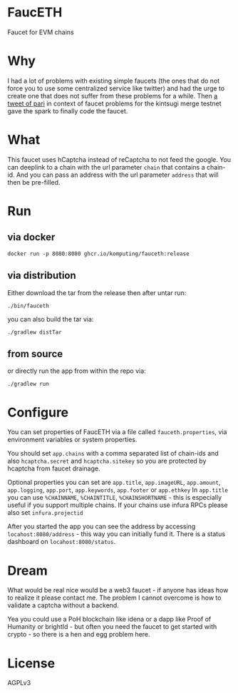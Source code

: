 # FaucETH

Faucet for EVM chains

# Why

I had a lot of problems with existing simple faucets (the ones that do not force you to use some centralized service like twitter) and had the urge to create one that does not suffer from these problems for a while. 
Then [a tweet of pari](https://twitter.com/parithosh_j/status/1471888173366235143) in context of faucet problems for the kintsugi merge testnet gave the spark to finally code the faucet.

# What

This faucet uses hCaptcha instead of reCaptcha to not feed the google.
You can deeplink to a chain with the url parameter `chain` that contains a chain-id.
And you can pass an address with the url parameter `address` that will then be pre-filled.

# Run

## via docker

`docker run -p 8080:8080 ghcr.io/komputing/fauceth:release`

## via distribution

Either download the tar from the release then after untar run:

`./bin/fauceth`

you can also build the tar via:

`./gradlew distTar`

## from source

or directly run the app from within the repo via:

`./gradlew run`

# Configure

You can set properties of FaucETH via a file called `fauceth.properties`, via environment variables or system properties.

You should set `app.chains` with a comma separated list of chain-ids and also `hcaptcha.secret` and `hcaptcha.sitekey` so you are protected by hcaptcha from faucet drainage.

Optional properties you can set are `app.title`, `app.imageURL`, `app.amount`, `app.logging`, `app.port`, `app.keywords`, `app.footer` or `app.ethkey`
In `app.title` you can use `%CHAINNAME`, `%CHAINTITLE`, `%CHAINSHORTNAME` - this is especially useful if you support multiple chains.
If your chains use infura RPCs please also set `infura.projectid`

After you started the app you can see the address by accessing `locahost:8080/address` - this way you can initially fund it.
There is a status dashboard on `locahost:8080/status`.

# Dream

What would be real nice would be a web3 faucet - if anyone has ideas how to realize it please contact me. The problem I cannot overcome is how to validate a captcha without a backend.

Yea you could use a PoH blockchain like idena or a dapp like Proof of Humanity or brightId - but often you need the faucet to get started with crypto - so there is a hen and egg problem here.

# License

AGPLv3

